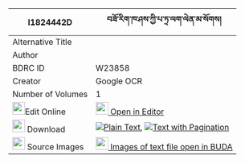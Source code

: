 |I1824442D|བཟོ་རིག་ཁ་ཤས་ཀྱི་པ་ཏྲ་ལག་ལེན་མ་སོགས། 
| --- | --- 
|Alternative Title |
|Author | 
|BDRC ID | W23858
|Creator | Google OCR
|Number of Volumes| 1
|<img width="25" src="https://img.icons8.com/color/25/000000/edit-property.png">Edit Online| [<img width="25" src="https://avatars.githubusercontent.com/u/45091458?s=200&v=4"> Open in Editor](http://editor.openpecha.org/I1824442D)
|<img width="25" src="https://img.icons8.com/fluent/48/000000/download-2.png"/>  Download | [![](https://img.icons8.com/color/20/000000/txt.png)Plain Text](https://github.com/Openpecha/I1824442D/releases/download/v1/zorik_khashe_kyi_patra_laklen__plain_I1824442D.zip), [![](https://img.icons8.com/color/20/000000/txt.png)Text with Pagination](https://github.com/Openpecha/I1824442D/releases/download/v1/zorik_khashe_kyi_patra_laklen__pages_I1824442D.zip)
|<img width="25" src="https://img.icons8.com/plasticine/100/000000/pictures-folder.png"/>  Source Images | [<img width="25" src="https://library.bdrc.io/icons/BUDA-small.svg"> Images of text file open in BUDA](https://library.bdrc.io/show/bdr:W23858)